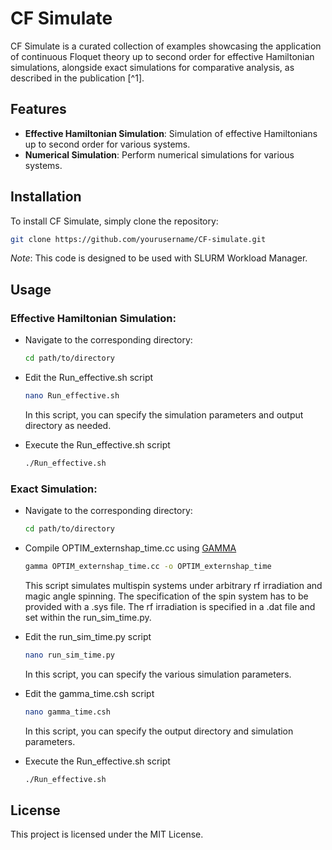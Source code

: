 # CF Simulate

CF Simulate is a curated collection of examples showcasing the application of continuous Floquet theory up to second order for effective Hamiltonian simulations, alongside exact simulations for comparative analysis, as described in the publication [^1].

## Features

- **Effective Hamiltonian Simulation**: Simulation of effective Hamiltonians up to second order for various systems.
- **Numerical Simulation**: Perform numerical simulations for various systems.

## Installation

To install CF Simulate, simply clone the repository:

```bash
git clone https://github.com/yourusername/CF-simulate.git
```

*Note*: This code is designed to be used with SLURM Workload Manager.

## Usage

### Effective Hamiltonian Simulation:

- Navigate to the corresponding directory:
      
  ```bash
  cd path/to/directory
  ```
  
- Edit the Run_effective.sh script

  ```bash
  nano Run_effective.sh 
  ```
      
  In this script, you can specify the simulation parameters and output directory as needed.

- Execute the Run_effective.sh script
      
  ```bash
  ./Run_effective.sh
  ```


### Exact Simulation:

- Navigate to the corresponding directory:
      
  ```bash
  cd path/to/directory
  ```

- Compile OPTIM_externshap_time.cc using [GAMMA](https://github.com/tesch1/GAMMA)

  ```bash
  gamma OPTIM_externshap_time.cc -o OPTIM_externshap_time
  ```
      
  This script simulates multispin systems under arbitrary rf irradiation and magic angle spinning.
  The specification of the spin system has to be provided with a .sys file.
  The rf irradiation is specified in a .dat file and set within the run_sim_time.py.
      
- Edit the run_sim_time.py script

  ```bash
  nano run_sim_time.py 
  ```
      
  In this script, you can specify the various simulation parameters.

- Edit the gamma_time.csh script

  ```bash
  nano gamma_time.csh 
  ```
      
  In this script, you can specify the output directory and simulation parameters.

- Execute the Run_effective.sh script
      
  ```bash
  ./Run_effective.sh
  ```

<!--Documentation
For detailed instructions and documentation on how to use CF Simulate, please refer to the Documentation file.-->

<!--
## Contribution
Contributions are welcome! If you'd like to contribute to CF Simulate, please follow these steps:
    Fork the repository
    Create your feature branch (git checkout -b feature/YourFeature)
    Commit your changes (git commit -am 'Add some feature')
    Push to the branch (git push origin feature/YourFeature)
    Create a new Pull Request
-->

## License

This project is licensed under the MIT License.

<!-- ## Contact
For any inquiries or suggestions, please feel free to reach out to Your Name.

[^1]: [Chávez, M., Ernst, M. (2024). Continuous Floquet theory in solid-state NMR](https://arxiv.org/abs/2404.06300)
